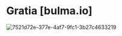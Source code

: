 # Gratia [bulma.io]

![7521d72e-377e-4af7-9fc1-3b27c4633219](https://user-images.githubusercontent.com/30419635/28545520-8fc45558-70c7-11e7-80fc-25c4cf0cda11.png)

